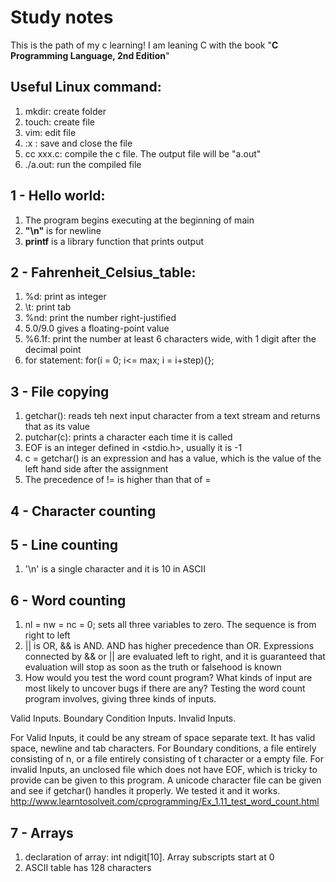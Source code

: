 # Study notes
This is the path of my c learning!
I am leaning C with the book "**C Programming Language, 2nd Edition**"

## Useful Linux command:

1. mkdir: create folder
2. touch: create file
3. vim: edit file
4. :x : save and close the file
5. cc xxx.c: compile the c file. The output file will be "a.out"
6. ./a.out: run the compiled file

## 1 - Hello world:
1. The program begins executing at the beginning of main
2. **"\n"** is for newline
3. **printf** is a library function that prints output 

## 2 - Fahrenheit_Celsius_table:
1. %d: print as integer
2. \t: print tab
3. %nd: print the number right-justified
4. 5.0/9.0 gives a floating-point value
5. %6.1f: print the number at least 6 characters wide, with 1 digit after the decimal point
6. for statement: for(i = 0; i<= max; i = i+step){};

## 3 - File copying
1. getchar(): reads teh next input character from a text stream and returns that as its value
2. putchar(c): prints a character each time it is called
3. EOF is an integer defined in <stdio.h>, usually it is -1
4. c = getchar() is an expression and has a value, which is the value of the left hand side after the assignment
5. The precedence of != is higher than that of =

## 4 - Character counting

## 5 - Line counting
1. '\n' is a single character and it is 10 in ASCII

## 6 - Word counting
1. nl = nw = nc = 0; sets all three variables to zero. The sequence is from right to left
2. || is OR, && is AND. AND has higher precedence than OR. Expressions connected by && or || are evaluated left to right, and it is guaranteed that evaluation will stop as soon as the truth or falsehood is known
3. How would you test the word count program? What kinds of input are most likely to uncover bugs if there are any?
Testing the word count program involves, giving three kinds of inputs.

Valid Inputs.
Boundary Condition Inputs.
Invalid Inputs.

For Valid Inputs, it could be any stream of space separate text. It has valid space, newline and tab characters. 
For Boundary conditions, a file entirely consisting of n, or a file entirely consisting of t character or a empty file.
For invalid Inputs, an unclosed file which does not have EOF, which is tricky to provide can be given to this program. A unicode character file can be given and see if getchar() handles it properly. We tested it and it works.
http://www.learntosolveit.com/cprogramming/Ex_1.11_test_word_count.html

## 7 - Arrays
1. declaration of array: int ndigit\[10\]. Array subscripts start at 0
2. ASCII table has 128 characters














